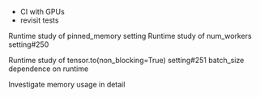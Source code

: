 - CI with GPUs
- revisit tests


Runtime study of pinned_memory setting
Runtime study of num_workers setting#250

Runtime study of tensor.to(non_blocking=True) setting#251
batch_size dependence on runtime

Investigate memory usage in detail